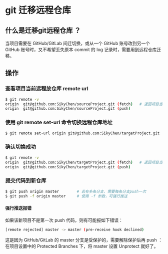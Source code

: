 # git 迁移远程仓库

## 什么是迁移git远程仓库 ？

当项目需要在 GitHub/GitLab 间迁切换，或从一个 GitHub 账号改到另一个 GitHub 账号时，又不希望丢失原本 commit 的 log 记录时，需要用到远程仓库迁移。

## 操作

### 查看项目当前远程放仓库 remote url

``` bash
$ git remote -v
origin  git@github.com:SikyChen/sourceProject.git (fetch)   # 返回项目当前远程仓库地址
origin  git@github.com:SikyChen/sourceProject.git (push)
```

### 使用 git remote set-url 命令切换远程仓库地址

``` bash
$ git remote set-url origin git@github.com:SikyChen/targetProject.git
```

### 确认切换成功

``` bash
$ git remote -v
origin  git@github.com:SikyChen/targetProject.git (fetch)   # 返回项目当前远程仓库地址
origin  git@github.com:SikyChen/targetProject.git (push)
```

### 提交代码到新仓库

``` bash
$ git push origin master        # 若有多条分支，需要每条分支push一次
$ git push -f origin master     # 使用 -f 参数，可强行推送
```

#### 强行推送报错

如果该新项目不是第一次 push 代码，则有可能报如下错误：

``` bash
[remote rejected] master -> master (pre-receive hook declined)
```

这是因为 GitHub/GitLab 的 master 分支是受保护的，需要解除保护后再 push ：在项目设置中的 Protected Branches 下，将 master 设置 Unprotect 就好了。